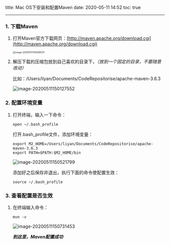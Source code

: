 title: Mac OS下安装和配置Maven
date: 2020-05-11 14:52
toc: true

---

### 1. 下载Maven

1. 打开Maven官方下载网页：[http://maven.apache.org/download.cgi](http://maven.apache.org/download.cgi)

   <img src="https://images.shiguangping.com/imgs/20200511145456.png" alt="image-20200511145456074" style="zoom:50%;" />

2. 解压下载的压缩包放到自己喜欢的目录下，*（放到一个固定的目录，不要随意改动）*

   比如：/Users/liyan/Documents/CodeRepositorise/apache-maven-3.6.3

   ![image-20200511150127552](https://images.shiguangping.com/imgs/20200511150127.png)



### 2. 配置环境变量

1. 打开终端，输入一下命令：

   ```shell
   open ~/.bash_profile
   ```

   打开.bash_profile文件，添加环境变量：

   ```
   export M2_HOME=/Users/liyan/Documents/CodeRepositorise/apache-maven-3.6.3
   export PATH=$PATH:$M2_HOME/bin 
   ```

   ![image-20200511150521799](https://images.shiguangping.com/imgs/20200511150521.png)

   添加好之后保存并退出，执行下面的命令使配置生效：

   ```shell
   source ~/.bash_profile
   ```



### 3. 查看配置是否生效

1. 在终端输入命令：

   ```shell
   mvn -v
   ```

   ![image-20200511150731453](https://images.shiguangping.com/imgs/20200511150731.png)

   ***到这里，Maven配置成功***





